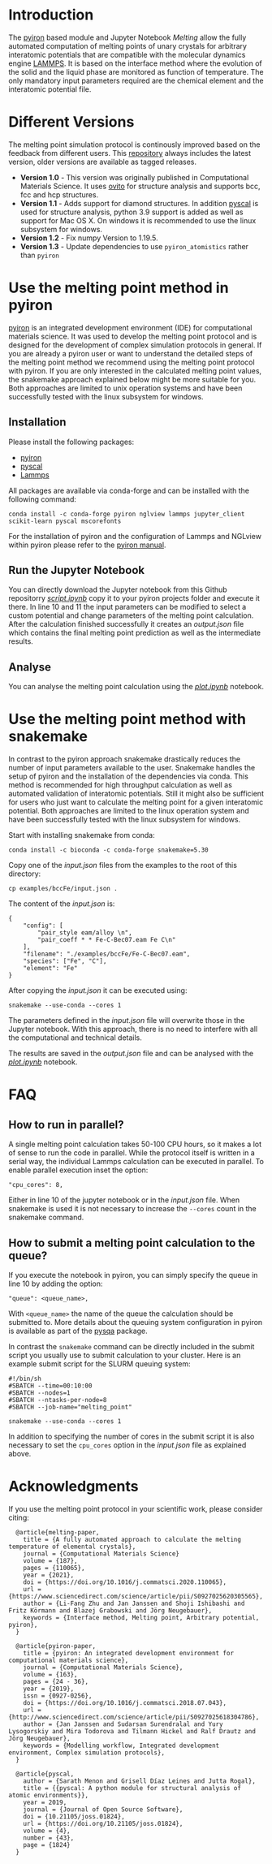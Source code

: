 # Introduction
The [pyiron](http://pyiron.org) based module and Jupyter Notebook *Melting* allow the fully automated computation of melting points of unary crystals for arbitrary interatomic potentials that are compatible with the molecular dynamics engine [LAMMPS](https://lammps.sandia.gov). It is based on the interface method where the evolution of the solid and the liquid phase are monitored as function of temperature. The only mandatory input parameters required are the chemical element and the interatomic potential file. 

# Different Versions 
The melting point simulation protocol is continously improved based on the feedback from different users. This [repository](https://github.com/pyiron/pyiron_meltingpoint) always includes the latest version, older versions are available as tagged releases. 

* **Version 1.0** - This version was originally published in Computational Materials Science. It uses [ovito](https://www.ovito.org) for structure analysis and supports bcc, fcc and hcp structures. 
* **Version 1.1** - Adds support for diamond structures. In addition [pyscal](https://pyscal.org) is used for structure analysis, python 3.9 support is added as well as support for Mac OS X. On windows it is recommended to use the linux subsystem for windows. 
* **Version 1.2** - Fix numpy Version to 1.19.5.
* **Version 1.3** - Update dependencies to use `pyiron_atomistics` rather than `pyiron`

# Use the melting point method in pyiron
[pyiron](http://pyiron.org) is an integrated development environment (IDE) for computational materials science. It was used to develop the melting point protocol and is designed for the development of complex simulation protocols in general. If you are already a pyiron user or want to understand the detailed steps of the melting point method we recommend using the melting point protocol with pyiron. If you are only interested in the calculated melting point values, the snakemake approach explained below might be more suitable for you. Both approaches are limited to unix operation systems and have been successfully tested with the linux subsystem for windows. 

## Installation 
Please install the following packages: 

- [pyiron](http://pyiron.org)
- [pyscal](https://pyscal.org)
- [Lammps](https://lammps.sandia.gov)

All packages are available via conda-forge and can be installed with the following command: 
```
conda install -c conda-forge pyiron nglview lammps jupyter_client scikit-learn pyscal mscorefonts
```

For the installation of pyiron and the configuration of Lammps and NGLview within pyiron please refer to the [pyiron manual](https://pyiron.readthedocs.io/en/latest/source/installation.html).

## Run the Jupyter Notebook
You can directly download the Jupyter notebook from this Github repositorry [*script.ipynb*](https://github.com/pyrion/pyrion_meltingpoint/blob/master/scripts/script.ipynb) copy it to your pyiron projects folder and execute it there. In line 10 and 11 the input parameters can be modified to select a custom potential and change parameters of the melting point calculation. After the calculation finished successfully it creates an *output.json* file which contains the final melting point prediction as well as the intermediate results. 

## Analyse 
You can analyse the melting point calculation using the [*plot.ipynb*](https://github.com/pyrion/pyrion_meltingpoint/blob/master/scripts/plot.ipynb) notebook. 

# Use the melting point method with snakemake 
In contrast to the pyiron approach snakemake drastically reduces the number of input parameters available to the user. Snakemake handles the setup of pyiron and the installation of the dependencies via conda. This method is recommended for high throughput calculation as well as automated validation of interatomic potentials. Still it might also be sufficient for users who just want to calculate the melting point for a given interatomic potential. Both approaches are limited to the linux operation system and have been successfully tested with the linux subsystem for windows. 

Start with installing snakemake from conda: 
```
conda install -c bioconda -c conda-forge snakemake=5.30
```

Copy one of the *input.json* files from the examples to the root of this directory: 
```
cp examples/bccFe/input.json .
```

The content of the *input.json* is: 
```
{
    "config": [
        "pair_style eam/alloy \n", 
        "pair_coeff * * Fe-C-Bec07.eam Fe C\n"
    ], 
    "filename": "./examples/bccFe/Fe-C-Bec07.eam", 
    "species": ["Fe", "C"], 
    "element": "Fe"
}
```
After copying the *input.json* it can be executed using: 
```
snakemake --use-conda --cores 1 
```
The parameters defined in the *input.json* file will overwrite those in the Jupyter notebook. With this approach, there is no need to interfere with all the computational and technical details. 
    
The results are saved in the *output.json* file and can be analysed with the [*plot.ipynb*](https://github.com/pyrion/pyrion_meltingpoint/blob/master/scripts/plot.ipynb) notebook. 

# FAQ
## How to run in parallel? 
A single melting point calculation takes 50-100 CPU hours, so it makes a lot of sense to run the code in parallel. While the protocol itself is written in a serial way, the individual Lammps calculation can be executed in parallel. To enable parallel execution inset the option: 
```
"cpu_cores": 8,
```
Either in line 10 of the jupyter notebook or in the *input.json* file. When snakemake is used it is not necessary to increase the `--cores` count in the snakemake command. 

## How to submit a melting point calculation to the queue? 
If you execute the notebook in pyiron, you can simply specify the queue in line 10 by adding the option: 
```
"queue": <queue_name>,
```
With `<queue_name>` the name of the queue the calculation should be submitted to. More details about the queuing system configuration in pyiron is available as part of the [pysqa](https://github.com/pyiron/pysqa) package.

In contrast the `snakemake` command can be directly included in the submit script you usually use to submit calculation to your cluster. Here is an example submit script for the SLURM queuing system: 
```
#!/bin/sh
#SBATCH --time=00:10:00
#SBATCH --nodes=1
#SBATCH --ntasks-per-node=8
#SBATCH --job-name="melting_point"

snakemake --use-conda --cores 1 
```
In addition to specifying the number of cores in the submit script it is also necessary to set the `cpu_cores` option in the *input.json* file as explained above. 

# Acknowledgments
If you use the melting point protocol in your scientific work, please consider citing:
```
  @article{melting-paper,
    title = {A fully automated approach to calculate the melting temperature of elemental crystals},
    journal = {Computational Materials Science}
    volume = {187},
    pages = {110065},
    year = {2021},
    doi = {https://doi.org/10.1016/j.commatsci.2020.110065},
    url = {https://www.sciencedirect.com/science/article/pii/S0927025620305565},
    author = {Li-Fang Zhu and Jan Janssen and Shoji Ishibashi and Fritz Körmann and Blazej Grabowski and Jörg Neugebauer},
    keywords = {Interface method, Melting point, Arbitrary potential, pyiron},
  }

  @article{pyiron-paper,
    title = {pyiron: An integrated development environment for computational materials science},
    journal = {Computational Materials Science},
    volume = {163},
    pages = {24 - 36},
    year = {2019},
    issn = {0927-0256},
    doi = {https://doi.org/10.1016/j.commatsci.2018.07.043},
    url = {http://www.sciencedirect.com/science/article/pii/S0927025618304786},
    author = {Jan Janssen and Sudarsan Surendralal and Yury Lysogorskiy and Mira Todorova and Tilmann Hickel and Ralf Drautz and Jörg Neugebauer},
    keywords = {Modelling workflow, Integrated development environment, Complex simulation protocols},
  }
  
  @article{pyscal,
    author = {Sarath Menon and Grisell Díaz Leines and Jutta Rogal},
    title = {{pyscal: A python module for structural analysis of atomic environments}},
    year = 2019,
    journal = {Journal of Open Source Software},
    doi = {10.21105/joss.01824},
    url = {https://doi.org/10.21105/joss.01824},
    volume = {4},
    number = {43},
    page = {1824}
  }
```
